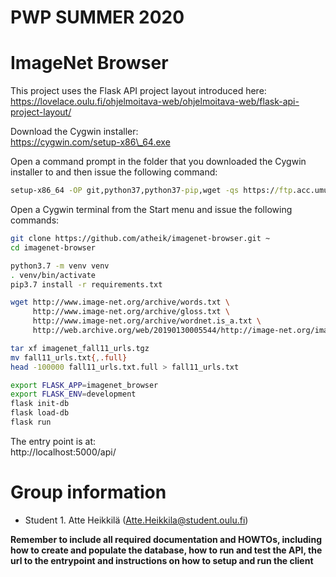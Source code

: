 # PWP SUMMER 2020

# ImageNet Browser

This project uses the Flask API project layout introduced here:  
https://lovelace.oulu.fi/ohjelmoitava-web/ohjelmoitava-web/flask-api-project-layout/

Download the Cygwin installer:  
https://cygwin.com/setup-x86\_64.exe

Open a command prompt in the folder that you downloaded the Cygwin installer to and then issue the following command:

```cmd
setup-x86_64 -OP git,python37,python37-pip,wget -qs https://ftp.acc.umu.se/mirror/cygwin/
```

Open a Cygwin terminal from the Start menu and issue the following commands:

```sh
git clone https://github.com/atheik/imagenet-browser.git ~
cd imagenet-browser
```

```sh
python3.7 -m venv venv
. venv/bin/activate
pip3.7 install -r requirements.txt
```

```sh
wget http://www.image-net.org/archive/words.txt \
     http://www.image-net.org/archive/gloss.txt \
     http://www.image-net.org/archive/wordnet.is_a.txt \
     http://web.archive.org/web/20190130005544/http://image-net.org/imagenet_data/urls/imagenet_fall11_urls.tgz
```

```sh
tar xf imagenet_fall11_urls.tgz
mv fall11_urls.txt{,.full}
head -100000 fall11_urls.txt.full > fall11_urls.txt
```

```sh
export FLASK_APP=imagenet_browser
export FLASK_ENV=development
flask init-db
flask load-db
flask run
```

The entry point is at:  
http://localhost:5000/api/

# Group information

* Student 1. Atte Heikkilä (Atte.Heikkila@student.oulu.fi)

__Remember to include all required documentation and HOWTOs, including how to create and populate the database, how to run and test the API, the url to the entrypoint and instructions on how to setup and run the client__
